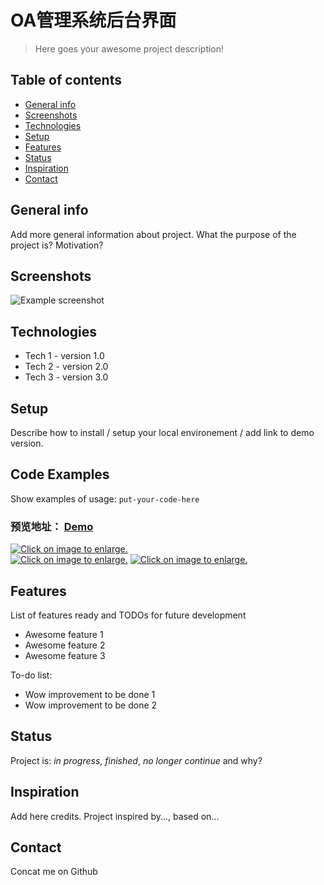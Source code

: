 # OA管理系统后台界面
> Here goes your awesome project description!

## Table of contents
* [General info](#general-info)
* [Screenshots](#screenshots)
* [Technologies](#technologies)
* [Setup](#setup)
* [Features](#features)
* [Status](#status)
* [Inspiration](#inspiration)
* [Contact](#contact)

## General info
Add more general information about project. What the purpose of the project is? Motivation?

## Screenshots
![Example screenshot](./img/screenshot.png)

## Technologies
* Tech 1 - version 1.0
* Tech 2 - version 2.0
* Tech 3 - version 3.0

## Setup
Describe how to install / setup your local environement / add link to demo version.

## Code Examples
Show examples of usage:
`put-your-code-here`

### 预览地址： [Demo](http://brightlam.top/Bootstrap-text/)
<a href="https://www.overpic.net/viewer.php?file=xybszrwdqgiuephrxpt6.jpg" target="_blank" style="display: block;"><img src="https://img.overpic.net/thumbs/y/b/s/xybszrwdqgiuephrxpt6_s.jpg" border="0" alt="Click on image to enlarge." /></a>
<a href="https://www.overpic.net/viewer.php?file=x9u7lutwsmjdhjz7x7bs.jpg" target="_blank"><img src="https://img.overpic.net/thumbs/9/u/7/x9u7lutwsmjdhjz7x7bs_s.jpg" border="0" alt="Click on image to enlarge." /></a>
<a href="https://www.overpic.net/viewer.php?file=xmd2v643426e1akxs75ja.jpg" target="_blank"><img src="https://img.overpic.net/thumbs/m/d/2/xmd2v643426e1akxs75ja_s.jpg" border="0" alt="Click on image to enlarge." /></a>

## Features
List of features ready and TODOs for future development
* Awesome feature 1
* Awesome feature 2
* Awesome feature 3

To-do list:
* Wow improvement to be done 1
* Wow improvement to be done 2

## Status
Project is: _in progress_, _finished_, _no longer continue_ and why?

## Inspiration
Add here credits. Project inspired by..., based on...

## Contact
Concat me on Github
